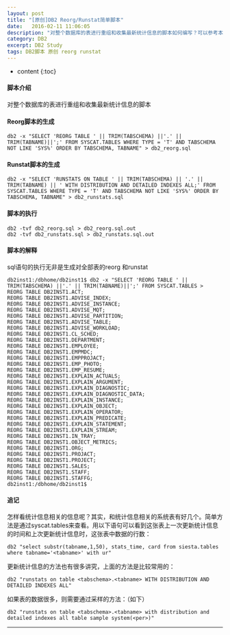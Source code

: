 ```yaml
---
layout: post
title: "[原创]DB2 Reorg/Runstat简单脚本"
date:   2016-02-11 11:06:05
description: "对整个数据库的表进行重组和收集最新统计信息的脚本如何编写？可以参考本文提供思路进行修改和应用"
category: DB2
excerpt: DB2 Study
tags: DB2脚本 原创 reorg runstat
---
```


* content
{:toc}

#### 脚本介绍

对整个数据库的表进行重组和收集最新统计信息的脚本


#### Reorg脚本的生成

	db2 -x "SELECT 'REORG TABLE ' || TRIM(TABSCHEMA) ||'.' || TRIM(TABNAME)||';' FROM SYSCAT.TABLES WHERE TYPE = 'T' AND TABSCHEMA NOT LIKE 'SYS%' ORDER BY TABSCHEMA, TABNAME" > db2_reorg.sql


#### Runstat脚本的生成


	db2 -x "SELECT 'RUNSTATS ON TABLE ' || TRIM(TABSCHEMA) || '.' || TRIM(TABNAME) || ' WITH DISTRIBUTION AND DETAILED INDEXES ALL;' FROM SYSCAT.TABLES WHERE TYPE = 'T' AND TABSCHEMA NOT LIKE 'SYS%' ORDER BY TABSCHEMA, TABNAME" > db2_runstats.sql
	
#### 脚本的执行

	db2 -tvf db2_reorg.sql > db2_reorg.sql.out
	db2 -tvf db2_runstats.sql > db2_runstats.sql.out

#### 脚本的解释

sql语句的执行无非是生成对全部表的reorg 和runstat

	db2inst1:/dbhome/db2inst1$ db2 -x "SELECT 'REORG TABLE ' || TRIM(TABSCHEMA) ||'.' || TRIM(TABNAME)||';' FROM SYSCAT.TABLES > 
	REORG TABLE DB2INST1.ACT; 
	REORG TABLE DB2INST1.ADVISE_INDEX; 
	REORG TABLE DB2INST1.ADVISE_INSTANCE; 
	REORG TABLE DB2INST1.ADVISE_MQT; 
	REORG TABLE DB2INST1.ADVISE_PARTITION; 
	REORG TABLE DB2INST1.ADVISE_TABLE; 
	REORG TABLE DB2INST1.ADVISE_WORKLOAD; 
	REORG TABLE DB2INST1.CL_SCHED; 
	REORG TABLE DB2INST1.DEPARTMENT; 
	REORG TABLE DB2INST1.EMPLOYEE; 
	REORG TABLE DB2INST1.EMPMDC; 
	REORG TABLE DB2INST1.EMPPROJACT; 
	REORG TABLE DB2INST1.EMP_PHOTO; 
	REORG TABLE DB2INST1.EMP_RESUME; 
	REORG TABLE DB2INST1.EXPLAIN_ACTUALS; 
	REORG TABLE DB2INST1.EXPLAIN_ARGUMENT; 
	REORG TABLE DB2INST1.EXPLAIN_DIAGNOSTIC; 
	REORG TABLE DB2INST1.EXPLAIN_DIAGNOSTIC_DATA; 
	REORG TABLE DB2INST1.EXPLAIN_INSTANCE; 
	REORG TABLE DB2INST1.EXPLAIN_OBJECT; 
	REORG TABLE DB2INST1.EXPLAIN_OPERATOR; 
	REORG TABLE DB2INST1.EXPLAIN_PREDICATE; 
	REORG TABLE DB2INST1.EXPLAIN_STATEMENT; 
	REORG TABLE DB2INST1.EXPLAIN_STREAM; 
	REORG TABLE DB2INST1.IN_TRAY; 
	REORG TABLE DB2INST1.OBJECT_METRICS; 
	REORG TABLE DB2INST1.ORG; 
	REORG TABLE DB2INST1.PROJACT; 
	REORG TABLE DB2INST1.PROJECT; 
	REORG TABLE DB2INST1.SALES; 
	REORG TABLE DB2INST1.STAFF; 
	REORG TABLE DB2INST1.STAFFG; 
	db2inst1:/dbhome/db2inst1$ 

	
	
#### 追记

怎样看统计信息相关的信息呢？其实，和统计信息相关的系统表有好几个。简单方法是通过syscat.tables来查看。用以下语句可以看到这张表上一次更新统计信息的时间和上次更新统计信息时，这张表中数据的行数：

	db2 "select substr(tabname,1,50), stats_time, card from siesta.tables where tabname='<tabname>' with ur"

更新统计信息的方法也有很多讲究，上面的方法是比较常用的：
	
	db2 "runstats on table <tabschema>.<tabname> WITH DISTRIBUTION AND DETAILED INDEXES ALL"

如果表的数据很多，则需要通过采样的方法：（如下）
	
	db2 "runstats on table <tabschema>.<tabname> with distribution and detailed indexes all table sample system(<per>)"

	
---



